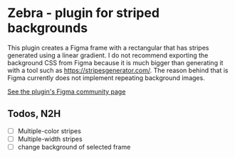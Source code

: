 # Zebra - plugin for striped backgrounds

This plugin creates a Figma frame with a rectangular that has stripes generated using a linear gradient. I do not recommend exporting the background CSS from Figma because it is much bigger than generating it with a tool such as https://stripesgenerator.com/. The reason behind that is Figma currently does not implement repeating background images.

[See the plugin's Figma community page](https://www.figma.com/community/plugin/976173007149517845)

## Todos, N2H

- [ ] Multiple-color stripes
- [ ] Multiple-width stripes
- [ ] change background of selected frame
